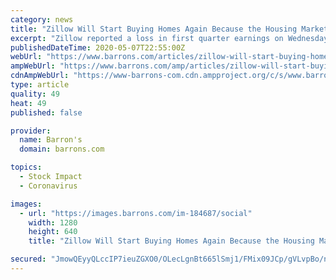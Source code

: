 ```yaml
---
category: news
title: "Zillow Will Start Buying Homes Again Because the Housing Market Has “Passed The Worst of It”"
excerpt: "Zillow reported a loss in first quarter earnings on Wednesday and announced it will resume its homebuying program."
publishedDateTime: 2020-05-07T22:55:00Z
webUrl: "https://www.barrons.com/articles/zillow-will-start-buying-homes-again-because-the-housing-market-has-passed-the-worst-of-it-51588895735"
ampWebUrl: "https://www.barrons.com/amp/articles/zillow-will-start-buying-homes-again-because-the-housing-market-has-passed-the-worst-of-it-51588895735"
cdnAmpWebUrl: "https://www-barrons-com.cdn.ampproject.org/c/s/www.barrons.com/amp/articles/zillow-will-start-buying-homes-again-because-the-housing-market-has-passed-the-worst-of-it-51588895735"
type: article
quality: 49
heat: 49
published: false

provider:
  name: Barron's
  domain: barrons.com

topics:
  - Stock Impact
  - Coronavirus

images:
  - url: "https://images.barrons.com/im-184687/social"
    width: 1280
    height: 640
    title: "Zillow Will Start Buying Homes Again Because the Housing Market Has “Passed The Worst of It”"

secured: "JmowQEyyQLccIP7ieuZGXO0/OLecLgnBt665lSmj1/FMix09JCp/gVLvpBo/nUFKsx49ZNMO1uM6Ssaj9IMDGMAqsmwu1eyHgiQ/GlPASsUsTNwJgJuaC5MnOJ8AOK8RcFbO0kb1qTfHWRkBIJ/vZQTmBTS74qXYrYgyysV/Sf3bLyOzaX9MHry46V5zsma1/KK2zIUXR8X+noCle60t8inE137eWHKvRCIhgNVcpPz4kmoOM7Fv6utT7iljFWlF4ZZhoYGDyh3bB884+p5r52VtFU6dqPO7SqpmUwCb18GizwIQelQR080KFbAvd1QX;Wovt9f4X4TVpvhRK09rdeQ=="
---
```


